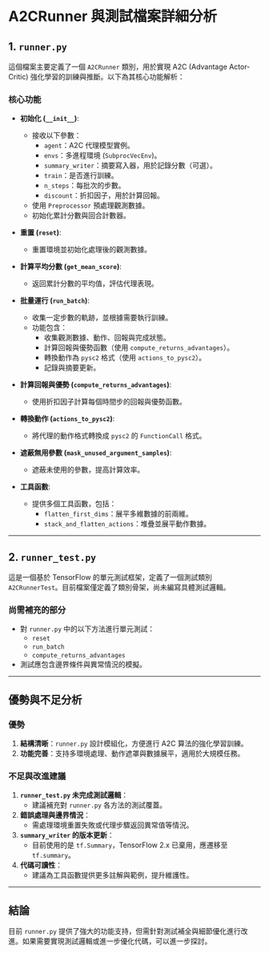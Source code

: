 # A2CRunner 與測試檔案詳細分析

## 1. `runner.py`
這個檔案主要定義了一個 `A2CRunner` 類別，用於實現 A2C (Advantage Actor-Critic) 強化學習的訓練與推斷。以下為其核心功能解析：

### 核心功能
- **初始化 (`__init__`)**:
  - 接收以下參數：
    - `agent`：A2C 代理模型實例。
    - `envs`：多進程環境 (`SubprocVecEnv`)。
    - `summary_writer`：摘要寫入器，用於記錄分數（可選）。
    - `train`：是否進行訓練。
    - `n_steps`：每批次的步數。
    - `discount`：折扣因子，用於計算回報。
  - 使用 `Preprocessor` 預處理觀測數據。
  - 初始化累計分數與回合計數器。

- **重置 (`reset`)**:
  - 重置環境並初始化處理後的觀測數據。

- **計算平均分數 (`get_mean_score`)**:
  - 返回累計分數的平均值，評估代理表現。

- **批量運行 (`run_batch`)**:
  - 收集一定步數的軌跡，並根據需要執行訓練。
  - 功能包含：
    - 收集觀測數據、動作、回報與完成狀態。
    - 計算回報與優勢函數（使用 `compute_returns_advantages`）。
    - 轉換動作為 `pysc2` 格式（使用 `actions_to_pysc2`）。
    - 記錄與摘要更新。

- **計算回報與優勢 (`compute_returns_advantages`)**:
  - 使用折扣因子計算每個時間步的回報與優勢函數。

- **轉換動作 (`actions_to_pysc2`)**:
  - 將代理的動作格式轉換成 `pysc2` 的 `FunctionCall` 格式。

- **遮蔽無用參數 (`mask_unused_argument_samples`)**:
  - 遮蔽未使用的參數，提高計算效率。

- **工具函數**:
  - 提供多個工具函數，包括：
    - `flatten_first_dims`：展平多維數據的前兩維。
    - `stack_and_flatten_actions`：堆疊並展平動作數據。

---

## 2. `runner_test.py`
這是一個基於 TensorFlow 的單元測試框架，定義了一個測試類別 `A2CRunnerTest`。目前檔案僅定義了類別骨架，尚未編寫具體測試邏輯。

### 尚需補充的部分
- 對 `runner.py` 中的以下方法進行單元測試：
  - `reset`
  - `run_batch`
  - `compute_returns_advantages`
- 測試應包含邊界條件與異常情況的模擬。

---

## 優勢與不足分析

### 優勢
1. **結構清晰**：`runner.py` 設計模組化，方便進行 A2C 算法的強化學習訓練。
2. **功能完善**：支持多環境處理、動作遮罩與數據展平，適用於大規模任務。

### 不足與改進建議
1. **`runner_test.py` 未完成測試邏輯**：
   - 建議補充對 `runner.py` 各方法的測試覆蓋。
2. **錯誤處理與邊界情況**：
   - 需處理環境重置失敗或代理步驟返回異常值等情況。
3. **`summary_writer` 的版本更新**：
   - 目前使用的是 `tf.Summary`，TensorFlow 2.x 已棄用，應遷移至 `tf.summary`。
4. **代碼可讀性**：
   - 建議為工具函數提供更多註解與範例，提升維護性。

---

## 結論
目前 `runner.py` 提供了強大的功能支持，但需針對測試補全與細節優化進行改進。如果需要實現測試邏輯或進一步優化代碼，可以進一步探討。

